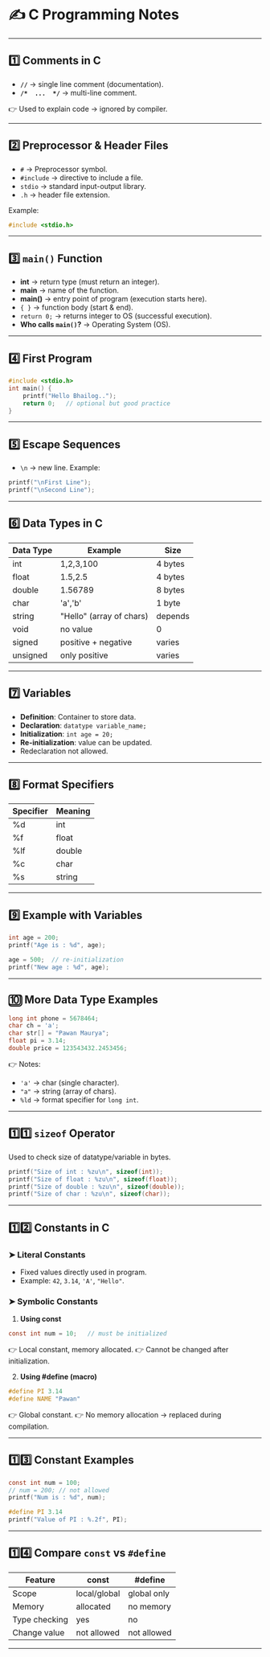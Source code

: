 # ✍️ C Programming Notes

---

## 1️⃣ Comments in C

* **`//`** → single line comment (documentation).
* **`/*  ...  */`** → multi-line comment.

👉 Used to explain code → ignored by compiler.

---

## 2️⃣ Preprocessor & Header Files

* `#` → Preprocessor symbol.
* `#include` → directive to include a file.
* `stdio` → standard input-output library.
* `.h` → header file extension.

Example:

```c
#include <stdio.h>
```

---

## 3️⃣ `main()` Function

* **int** → return type (must return an integer).
* **main** → name of the function.
* **main()** → entry point of program (execution starts here).
* `{ }` → function body (start & end).
* `return 0;` → returns integer to OS (successful execution).
* **Who calls `main()`?** → Operating System (OS).

---

## 4️⃣ First Program

```c
#include <stdio.h>
int main() {
    printf("Hello Bhailog..");  
    return 0;   // optional but good practice
}
```

---

## 5️⃣ Escape Sequences

* `\n` → new line.
  Example:

```c
printf("\nFirst Line");
printf("\nSecond Line");
```

---

## 6️⃣ Data Types in C

| Data Type | Example                  | Size    |
| --------- | ------------------------ | ------- |
| int       | 1,2,3,100                | 4 bytes |
| float     | 1.5,2.5                  | 4 bytes |
| double    | 1.56789                  | 8 bytes |
| char      | 'a','b'                  | 1 byte  |
| string    | "Hello" (array of chars) | depends |
| void      | no value                 | 0       |
| signed    | positive + negative      | varies  |
| unsigned  | only positive            | varies  |

---

## 7️⃣ Variables

* **Definition**: Container to store data.
* **Declaration**: `datatype variable_name;`
* **Initialization**: `int age = 20;`
* **Re-initialization**: value can be updated.
* Redeclaration not allowed.

---

## 8️⃣ Format Specifiers

| Specifier | Meaning |
| --------- | ------- |
| %d        | int     |
| %f        | float   |
| %lf       | double  |
| %c        | char    |
| %s        | string  |

---

## 9️⃣ Example with Variables

```c
int age = 200;
printf("Age is : %d", age);

age = 500;  // re-initialization
printf("New age : %d", age);
```

---

## 🔟 More Data Type Examples

```c
long int phone = 5678464;
char ch = 'a'; 
char str[] = "Pawan Maurya";
float pi = 3.14;
double price = 123543432.2453456;
```

👉 Notes:

* `'a'` → char (single character).
* `"a"` → string (array of chars).
* `%ld` → format specifier for `long int`.

---

## 1️⃣1️⃣ `sizeof` Operator

Used to check size of datatype/variable in bytes.

```c
printf("Size of int : %zu\n", sizeof(int));
printf("Size of float : %zu\n", sizeof(float));
printf("Size of double : %zu\n", sizeof(double));
printf("Size of char : %zu\n", sizeof(char));
```

---

## 1️⃣2️⃣ Constants in C

### ➤ Literal Constants

* Fixed values directly used in program.
* Example: `42`, `3.14`, `'A'`, `"Hello"`.

### ➤ Symbolic Constants

1. **Using const**

```c
const int num = 10;   // must be initialized
```

👉 Local constant, memory allocated.
👉 Cannot be changed after initialization.

2. **Using #define (macro)**

```c
#define PI 3.14
#define NAME "Pawan"
```

👉 Global constant.
👉 No memory allocation → replaced during compilation.

---

## 1️⃣3️⃣ Constant Examples

```c
const int num = 100;
// num = 200; // not allowed
printf("Num is : %d", num);
```

```c
#define PI 3.14
printf("Value of PI : %.2f", PI);
```

---

## 1️⃣4️⃣ Compare `const` vs `#define`

| Feature       | const        | #define     |
| ------------- | ------------ | ----------- |
| Scope         | local/global | global only |
| Memory        | allocated    | no memory   |
| Type checking | yes          | no          |
| Change value  | not allowed  | not allowed |

---


